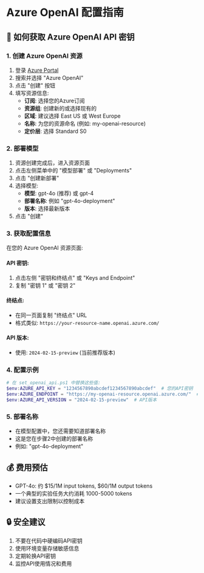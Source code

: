 # Azure OpenAI 配置指南

## 🔑 如何获取 Azure OpenAI API 密钥

### 1. 创建 Azure OpenAI 资源
1. 登录 [Azure Portal](https://portal.azure.com)
2. 搜索并选择 "Azure OpenAI"
3. 点击 "创建" 按钮
4. 填写资源信息:
   - **订阅**: 选择您的Azure订阅
   - **资源组**: 创建新的或选择现有的
   - **区域**: 建议选择 East US 或 West Europe
   - **名称**: 为您的资源命名 (例如: my-openai-resource)
   - **定价层**: 选择 Standard S0

### 2. 部署模型
1. 资源创建完成后，进入资源页面
2. 点击左侧菜单中的 "模型部署" 或 "Deployments"
3. 点击 "创建新部署"
4. 选择模型:
   - **模型**: gpt-4o (推荐) 或 gpt-4
   - **部署名称**: 例如 "gpt-4o-deployment"
   - **版本**: 选择最新版本
5. 点击 "创建"

### 3. 获取配置信息
在您的 Azure OpenAI 资源页面:

#### API 密钥:
1. 点击左侧 "密钥和终结点" 或 "Keys and Endpoint"
2. 复制 "密钥 1" 或 "密钥 2"

#### 终结点:
- 在同一页面复制 "终结点" URL
- 格式类似: `https://your-resource-name.openai.azure.com/`

#### API 版本:
- 使用: `2024-02-15-preview` (当前推荐版本)

### 4. 配置示例
```powershell
# 在 set_openai_api.ps1 中替换这些值:
$env:AZURE_API_KEY = "1234567890abcdef1234567890abcdef"  # 您的API密钥
$env:AZURE_ENDPOINT = "https://my-openai-resource.openai.azure.com/"  # 您的终结点
$env:AZURE_API_VERSION = "2024-02-15-preview"  # API版本
```

### 5. 部署名称
- 在模型配置中，您还需要知道部署名称
- 这是您在步骤2中创建的部署名称
- 例如: "gpt-4o-deployment"

## 💰 费用预估
- GPT-4o: 约 $15/1M input tokens, $60/1M output tokens
- 一个典型的实验任务大约消耗 1000-5000 tokens
- 建议设置支出限制以控制成本

## 🔒 安全建议
1. 不要在代码中硬编码API密钥
2. 使用环境变量存储敏感信息
3. 定期轮换API密钥
4. 监控API使用情况和费用
